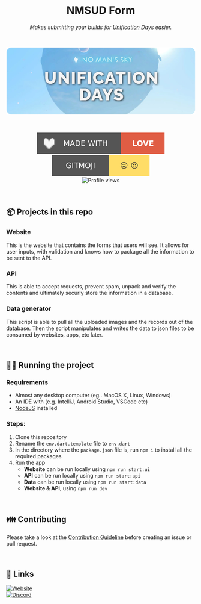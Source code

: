 <div align="center">
  
  # NMSUD Form
  _Makes submitting your builds for [Unification Days][nmsudWebsite] easier._
  
  <br />  
  
  ![header](https://github.com/NMSUD/.github/blob/main/img/banner.png?raw=true) 
  
  <br />
  
  ![madeWithLove](https://github.com/NMSUD/.github/blob/main/badge/made-with-love.svg)
  ![gitmoji](https://github.com/NMSUD/.github/blob/main/badge/gitmoji.svg?raw=true)<br />
  ![Profile views](https://komarev.com/ghpvc/?username=NMSUD&color=green&style=for-the-badge)<br />
  
  <br /> 
</div>

## 📦 Projects in this repo

### Website
This is the website that contains the forms that users will see. It allows for user inputs, with validation and knows how to package all the information to be sent to the API.

### API
This is able to accept requests, prevent spam, unpack and verify the contents and ultimately securly store the information in a database. 

### Data generator
This script is able to pull all the uploaded images and the records out of the database. Then the script manipulates and writes the data to json files to be consumed by websites, apps, etc later.

<br /> 

## 🏃‍♂️ Running the project
  
### Requirements
- Almost any desktop computer (eg.. MacOS X, Linux, Windows)
- An IDE with (e.g. IntelliJ, Android Studio, VSCode etc)
- [NodeJS](https://nodejs.org) installed

### Steps:
1. Clone this repository
2. Rename the `env.dart.template` file to `env.dart`
3. In the directory where the `package.json` file is, run `npm i` to install all the required packages
4. Run the app
    * **Website** can be run locally using `npm run start:ui`
    * **API** can be run locally using `npm run start:api`
    * **Data** can be run locally using `npm run start:data`
    * **Website & API**, using `npm run dev`

<br />

## 👪 Contributing
Please take a look at the [Contribution Guideline](./.github/CONTRIBUTING.md) before creating an issue or pull request.

<br />

## 🔗 Links
[![Website](https://img.shields.io/badge/Website-nmsud.com-blue?color=7986cc&style=for-the-badge)][nmsudWebsite] <br />
[![Discord](https://img.shields.io/badge/Discord-NMSUD-blue?color=5865F2&style=for-the-badge)][discord] <br />

<!-- Links used in the page -->
[nmsudWebsite]: https://nmsud.com
[discord]: https://discord.gg/jQrNeWeTwR